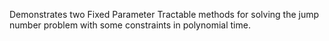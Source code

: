 Demonstrates two Fixed Parameter Tractable methods for solving the jump number problem with some constraints in polynomial time.